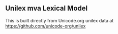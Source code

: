Unilex mva Lexical Model
----------------------

This is built directly from Unicode.org unilex data at
https://github.com/unicode-org/unilex
